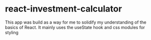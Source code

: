 # react-investment-calculator

This app was build as a way for me to solidify my understanding of the basics of React. It mainly uses the useState hook and css modules for styling
